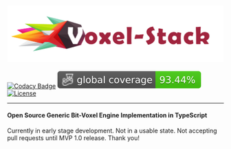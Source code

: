 <h3 align="center">
  <img src="graphics/icon.png?raw=true" alt="BitVoxelStack Logo" width="700">
</h3>

[![Codacy Badge](https://app.codacy.com/project/badge/Grade/979709e7a893431f902b1b7b0aaaf068)](https://www.codacy.com/gh/DavidArayan/bvx.ts/dashboard?utm_source=github.com&utm_medium=referral&utm_content=DavidArayan/bvx.ts&utm_campaign=Badge_Grade)
[![Coverage Badge](badges/coverage-global%20coverage.svg)](badges)
[![License](https://img.shields.io/badge/license-MIT-orange.svg?style=flat)](LICENSE)

* * *

#### Open Source Generic Bit-Voxel Engine Implementation in TypeScript

Currently in early stage development. Not in a usable state. Not accepting pull requests until MVP 1.0 release. Thank you!
